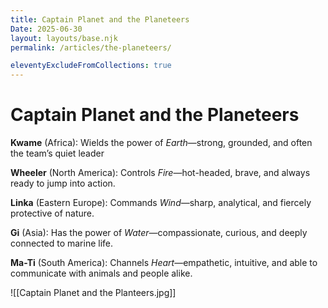 ```yaml
---
title: Captain Planet and the Planeteers
Date: 2025-06-30
layout: layouts/base.njk
permalink: /articles/the-planeteers/

eleventyExcludeFromCollections: true
---
```


# Captain Planet and the Planeteers

**Kwame** (Africa): Wields the power of _Earth_—strong, grounded, and often the team’s quiet leader

**Wheeler** (North America): Controls _Fire_—hot-headed, brave, and always ready to jump into action.

**Linka** (Eastern Europe): Commands _Wind_—sharp, analytical, and fiercely protective of nature.

**Gi** (Asia): Has the power of _Water_—compassionate, curious, and deeply connected to marine life.

**Ma-Ti** (South America): Channels _Heart_—empathetic, intuitive, and able to communicate with animals and people alike.


![[Captain Planet and the Planteers.jpg]]